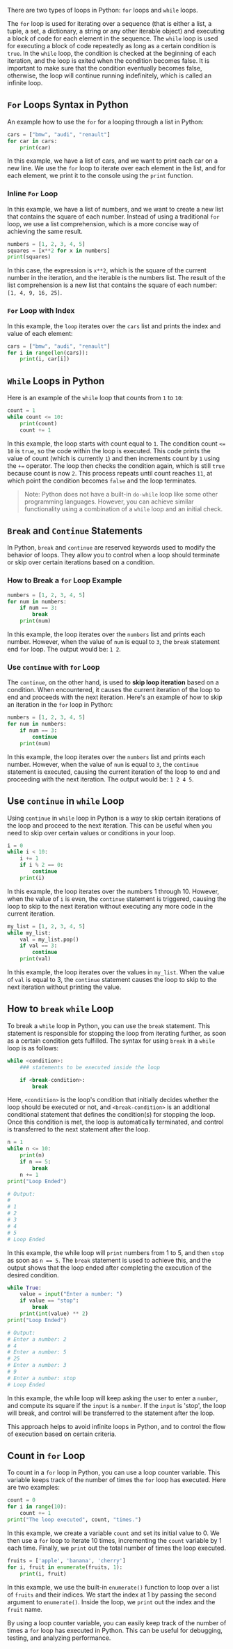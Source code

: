 There are two types of loops in Python: `for` loops and `while` loops.

The `for` loop is used for iterating over a sequence (that is either a list, a tuple, a set, a dictionary, a string or any other iterable object) and executing a block of code for each element in the sequence. The `while` loop is used for executing a block of code repeatedly as long as a certain condition is `true`. In the `while` loop, the condition is checked at the beginning of each iteration, and the loop is exited when the condition becomes false. It is important to make sure that the condition eventually becomes false, otherwise, the loop will continue running indefinitely, which is called an infinite loop.

## `For` Loops Syntax in Python

An example how to use the `for` for a looping through a list in Python:

```python
cars = ["bmw", "audi", "renault"]
for car in cars:
    print(car)
```

In this example, we have a list of cars, and we want to print each car on a new line. We use the `for` loop to iterate over each element in the list, and for each element, we print it to the console using the `print` function.

### Inline `For` Loop

In this example, we have a list of numbers, and we want to create a new list that contains the square of each number. Instead of using a traditional `for` loop, we use a list comprehension, which is a more concise way of achieving the same result.

```python
numbers = [1, 2, 3, 4, 5]
squares = [x**2 for x in numbers]
print(squares)
```

In this case, the expression is `x**2`, which is the square of the current number in the iteration, and the iterable is the numbers list. The result of the list comprehension is a new list that contains the square of each number: `[1, 4, 9, 16, 25]`.

### `For` Loop with Index

In this example, the `loop` iterates over the `cars` list and prints the index and value of each element:

```python
cars = ["bmw", "audi", "renault"]
for i in range(len(cars)):
    print(i, car[i])
```

## `While` Loops in Python

Here is an example of the `while` loop that counts from `1` to `10`:

```python
count = 1
while count <= 10:
    print(count)
    count += 1
```

In this example, the loop starts with count equal to `1`. The condition count `<= 10` is `true`, so the code within the loop is executed. This code prints the value of count (which is currently `1`) and then increments count by `1` using the `+=` operator. The loop then checks the condition again, which is still `true` because count is now `2`. This process repeats until count reaches `11`, at which point the condition becomes `false` and the loop terminates.

> Note: Python does not have a built-in `do-while` loop like some other programming languages. However, you can achieve similar functionality using a combination of a `while` loop and an initial check.

## `Break` and `Continue` Statements

In Python, `break` and `continue` are reserved keywords used to modify the behavior of loops. They allow you to control when a loop should terminate or skip over certain iterations based on a condition.

### How to Break a `for` Loop Example

```python
numbers = [1, 2, 3, 4, 5]
for num in numbers:
    if num == 3:
        break
    print(num)
```

In this example, the loop iterates over the `numbers` list and prints each number. However, when the value of `num` is equal to `3`, the `break` statement end `for` loop. The output would be: `1 2`.

### Use `continue` with `for` Loop 

The `continue`, on the other hand, is used to **skip loop iteration** based on a condition. When encountered, it causes the current iteration of the loop to end and proceeds with the next iteration. Here's an example of how to skip an iteration in the `for` loop in Python:

```python
numbers = [1, 2, 3, 4, 5]
for num in numbers:
    if num == 3:
        continue
    print(num)
```

In this example, the loop iterates over the `numbers` list and prints each number. However, when the value of `num` is equal to `3`, the `continue` statement is executed, causing the current iteration of the loop to end and proceeding with the next iteration. The output would be: `1 2 4 5`.

## Use `continue` in `while` Loop   

Using `continue` in `while` loop in Python is a way to skip certain iterations of the loop and proceed to the next iteration. This can be useful when you need to skip over certain values or conditions in your loop.

```python
i = 0
while i < 10:
    i += 1
    if i % 2 == 0:
        continue
    print(i)
```

In this example, the loop iterates over the numbers 1 through 10. However, when the value of `i` is even, the `continue` statement is triggered, causing the loop to skip to the next iteration without executing any more code in the current iteration.

```python
my_list = [1, 2, 3, 4, 5]
while my_list:
    val = my_list.pop()
    if val == 3:
        continue
    print(val)
```

In this example, the loop iterates over the values in `my_list`. When the value of `val` is equal to 3, the `continue` statement causes the loop to skip to the next iteration without printing the value.  

## How to `break` `while` Loop  

To break a `while` loop in Python, you can use the `break` statement. This statement is responsible for stopping the loop from iterating further, as soon as a certain condition gets fulfilled. The syntax for using `break` in a `while` loop is as follows:

```python
while <condition>:
    ### statements to be executed inside the loop

    if <break-condition>:
        break
```

Here, `<condition>` is the loop's condition that initially decides whether the loop should be executed or not, and `<break-condition>` is an additional conditional statement that defines the condition(s) for stopping the loop. Once this condition is met, the loop is automatically terminated, and control is transferred to the next statement after the loop.

```python
n = 1
while n <= 10:
    print(n)
    if n == 5:
        break
    n += 1
print("Loop Ended")

# Output:
# 
# 1
# 2
# 3
# 4
# 5
# Loop Ended
```

In this example, the while loop will `print` numbers from 1 to 5, and then `stop` as soon as `n == 5`. The `break` statement is used to achieve this, and the output shows that the loop ended after completing the execution of the desired condition.

```python
while True:
    value = input("Enter a number: ")
    if value == "stop":
        break
    print(int(value) ** 2)
print("Loop Ended")

# Output:
# Enter a number: 2
# 4
# Enter a number: 5
# 25
# Enter a number: 3
# 9
# Enter a number: stop
# Loop Ended
```

In this example, the while loop will keep asking the user to enter a `number`, and compute its square if the `input` is a `number`. If the `input` is 'stop', the loop will break, and control will be transferred to the statement after the loop.

This approach helps to avoid infinite loops in Python, and to control the flow of execution based on certain criteria.  
  
## Count in `for` Loop  

To count in a `for` loop in Python, you can use a loop counter variable. This variable keeps track of the number of times the `for` loop has executed. Here are two examples:

```python
count = 0
for i in range(10):
    count += 1
print("The loop executed", count, "times.")
```

In this example, we create a variable `count` and set its initial value to 0. We then use a `for` loop to iterate 10 times, incrementing the `count` variable by 1 each time. Finally, we `print` out the total number of times the loop executed.

```python
fruits = ['apple', 'banana', 'cherry']
for i, fruit in enumerate(fruits, 1):
    print(i, fruit)
```

In this example, we use the built-in `enumerate()` function to loop over a list of `fruits` and their indices. We start the index at 1 by passing the second argument to `enumerate()`. Inside the loop, we `print` out the index and the `fruit` name.

By using a loop counter variable, you can easily keep track of the number of times a `for` loop has executed in Python. This can be useful for debugging, testing, and analyzing performance.  


